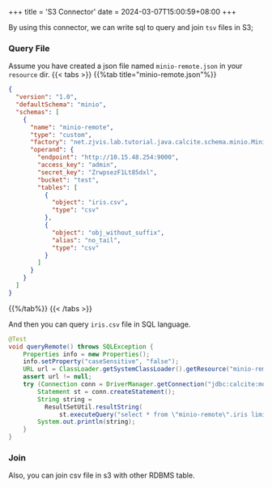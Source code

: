 +++
title = 'S3 Connector'
date = 2024-03-07T15:00:59+08:00
+++

By using this connector, we can write sql to query and join `tsv` files in S3;

### Query File
Assume you have created a json file named `minio-remote.json` in your `resource` dir.
{{< tabs >}}
{{%tab title="minio-remote.json"%}}
```json
{
  "version": "1.0",
  "defaultSchema": "minio",
  "schemas": [
    {
      "name": "minio-remote",
      "type": "custom",
      "factory": "net.zjvis.lab.tutorial.java.calcite.schema.minio.MinioSchemaFactory",
      "operand": {
        "endpoint": "http://10.15.48.254:9000",
        "access_key": "admin",
        "secret_key": "ZrwpsezF1Lt85dxl",
        "bucket": "test",
        "tables": [
          {
            "object": "iris.csv",
            "type": "csv"
          },
          {
            "object": "obj_without_suffix",
            "alias": "no_tail",
            "type": "csv"
          }
        ]
      }
    }
  ]
}
```
{{%/tab%}}
{{< /tabs >}}

And then you can query `iris.csv` file in SQL language.
```java
@Test
void queryRemote() throws SQLException {
    Properties info = new Properties();
    info.setProperty("caseSensitive", "false");
    URL url = ClassLoader.getSystemClassLoader().getResource("minio-remote.json");
    assert url != null;
    try (Connection conn = DriverManager.getConnection("jdbc:calcite:model=" + url.getPath(), info)) {
        Statement st = conn.createStatement();
        String string = 
          ResultSetUtil.resultString(
              st.executeQuery("select * from \"minio-remote\".iris limit 10"), true);
        System.out.println(string);
    }
}
```

### Join
Also, you can join csv file in s3 with other RDBMS table.
